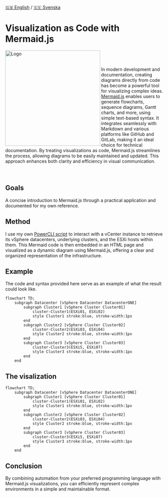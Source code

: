 [🇬🇧 English](README.md) / [🇸🇪 Svenska](README_se.md) 


# Visualization as Code with Mermaid.js
<img width="300" alt="Logo" src="https://mermaid.js.org/mermaid-logo.svg" align=left><br>
<br>
<br>
In modern development and documentation, creating diagrams directly from code has become a powerful tool for visualizing complex ideas. [Mermaid.js](https://mermaid.js.org/) enables users to generate flowcharts, sequence diagrams, Gantt charts, and more, using simple text-based syntax. It integrates seamlessly with Markdown and various platforms like GitHub and GitLab, making it an ideal choice for technical documentation. By treating visualizations as code, Mermaid.js streamlines the process, allowing diagrams to be easily maintained and updated. This approach enhances both clarity and efficiency in visual communication.
<br>
<br>
<br>

## Goals
A concise introduction to Mermaid.js through a practical application and documented for my own reference.

## Method
I use my own [PowerCLI script](https://github.com/rafaelurrutiasilva/visualization-as-code-with-mermaid.js/blob/main/powershell/Visualize-vSphere.ps1) to interact with a vCenter instance to retrieve its vSphere datacenters, underlying clusters, and the ESXi hosts within them. 
This Mermaid code is then embedded in an HTML page and visualized as a dynamic diagram using Mermaid.js, offering a clear and organized representation of the infrastructure.

## Example
The code and syntax provided here serve as an example of what the result could look like.
```
flowchart TD;
    subgraph Datacenter [vSphere Datacenter DatacenterONE]
        subgraph Cluster1 [vSphere Cluster Cluster01]
            cluster-Cluster1(ESXi01, ESXi02)
            style Cluster1 stroke:blue, stroke-width:1px
        end
        subgraph Cluster2 [vSphere Cluster Cluster02]
            cluster-Cluster2(ESXi03, ESXi04)
            style Cluster2 stroke:blue, stroke-width:1px
        end
        subgraph Cluster3 [vSphere Cluster Cluster03]
            cluster-Cluster3(ESXi5, ESXi07)
            style Cluster3 stroke:blue, stroke-width:1px
        end
    end
```

## The visalization 
```mermaid
flowchart TD;
    subgraph Datacenter [vSphere Datacenter DatacenterONE]
        subgraph Cluster1 [vSphere Cluster Cluster01]
            cluster-Cluster1(ESXi01, ESXi02)
            style Cluster1 stroke:blue, stroke-width:1px
        end
        subgraph Cluster2 [vSphere Cluster Cluster02]
            cluster-Cluster2(ESXi03, ESXi04)
            style Cluster2 stroke:blue, stroke-width:1px
        end
        subgraph Cluster3 [vSphere Cluster Cluster03]
            cluster-Cluster3(ESXi5, ESXi07)
            style Cluster3 stroke:blue, stroke-width:1px
        end
    end
```

## Conclusion
By combining automation from your preferred programming language with Mermaid.js visualizations, you can efficiently represent complex environments in a simple and maintainable format. 
